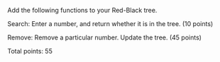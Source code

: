 Add the following functions to your Red-Black tree.

Search:  Enter a number, and return whether it is in the tree. (10 points)

Remove:  Remove a particular number.  Update the tree. (45 points)

 

Total points: 55